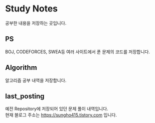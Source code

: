 # Study Notes

공부한 내용을 저장하는 곳입니다.  

## PS
BOJ, CODEFORCES, SWEA등 여러 사이트에서 푼 문제의 코드를 저장합니다.  

## Algorithm
알고리즘 공부 내역을 저장합니다.  

## last_posting
예전 Repository에 저장되어 있던 문제 풀이 내역입니다.  
현재 블로그 주소는 https://sungho415.tistory.com 입니다.  
